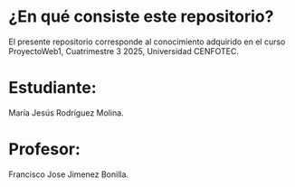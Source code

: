 # ¿En qué consiste este repositorio?
El presente repositorio corresponde al conocimiento adquirido en el curso ProyectoWeb1, Cuatrimestre 3 2025, Universidad CENFOTEC. 

# Estudiante:
María Jesús Rodríguez Molina.

# Profesor:
Francisco Jose Jimenez Bonilla.



